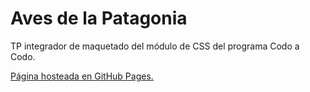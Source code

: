 # Aves de la Patagonia

TP integrador de maquetado del módulo de CSS del programa Codo a Codo.

[Página hosteada en GitHub Pages.](https://brahim006.github.io/aves-de-la-patagonia/index.html)
